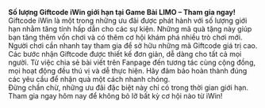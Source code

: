 **Số lượng Giftcode iWin giới hạn tại Game Bài LIMO – Tham gia ngay!**
Giftcode iWin là một trong những ưu đãi được phát hành với số lượng giới hạn nhằm tăng tính hấp dẫn cho các sự kiện. Những mã quà tặng này giúp bạn tăng thêm vốn chơi và có thêm cơ hội khám phá nhiều trò chơi mới. Người chơi cần nhanh tay tham gia để sở hữu những mã Giftcode giá trị cao.  
Các bước nhận Giftcode được thiết kế đơn giản, dễ dàng cho tất cả mọi người. Từ việc chia sẻ bài viết trên Fanpage đến tương tác cùng cộng đồng, mọi hoạt động đều thú vị và dễ thực hiện. Hãy đảm bảo hoàn thành đúng các yêu cầu để nhận quà một cách nhanh chóng.  
Đừng chần chừ, những ưu đãi đặc biệt này chỉ có trong thời gian giới hạn. Tham gia ngay hôm nay để không bỏ lỡ bất kỳ cơ hội nào từ iWin!  
